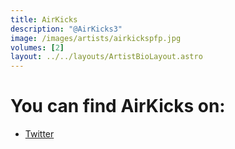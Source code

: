 ```yaml
---
title: AirKicks
description: "@AirKicks3"
image: /images/artists/airkickspfp.jpg
volumes: [2]
layout: ../../layouts/ArtistBioLayout.astro
---
```


# You can find AirKicks on:

- [Twitter](https://twitter.com/AirKicks3)
